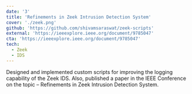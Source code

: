 ```yaml
---
date: '3'
title: 'Refinements in Zeek Intrusion Detection System'
cover: './zeek.png'
github: 'https://github.com/shivamsaraswat/zeek-scripts'
external: 'https://ieeexplore.ieee.org/document/9785047'
cta: 'https://ieeexplore.ieee.org/document/9785047'
tech:
  - Zeek
  - IDS
---
```


Designed and implemented custom scripts for improving the logging capability of the Zeek IDS. Also, published a paper in the IEEE Conference on the topic – Refinements in Zeek Intrusion Detection System.
